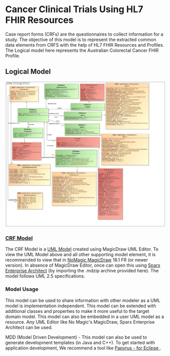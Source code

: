 Cancer Clinical Trials Using HL7 FHIR Resources
===============================================

Case report forms (CRFs) are the questionnaires to collect information for a study.  The objective of this model is to represent the extracted common data elements from CRFS with the help of HL7 FHIR Resources and Profiles. The Logical model here represents the Australian Colorectal Cancer FHIR Profile.

## Logical Model

![alt tag](https://github.com/BD2KOnFHIR/CancerTrialByFHIR/blob/master/model/CRFModel_20200917.jpg)


### [CRF Model](model)

The CRF Model is a [UML Model](model) created using MagicDraw UML Editor.  To view the UML Model above and all other supporting model element, it is recommended to view that in [NoMagic MagicDraw](https://www.nomagic.com/products/magicdraw) 18.1 FR (or newer version).  In absence of MagicDraw Editor, once can open this using [Sparx Enterprise Architect](https://sparxsystems.com/products/ea/index.html) (by importing the .mdzip archive provided here).  The model follows UML 2.5 specifications.

### Model Usage

This model can be used to share information with other modeler as a UML model is implementation independent. This model can be extended with additional classes and properties to make it more useful to the target domain model.  This model can also be embedded in a user UML model as a resource.  Any UML Editor like No Magic's MagicDraw, Sparx Enterprise Architect can be used.

MDD (Model Driven Development) - This model can also be used to generate development templates (in Java and C++). To get started with application development,
We recommend a tool like [Papyrus - for Eclipse ](https://www.eclipse.org/papyrus/).
 
